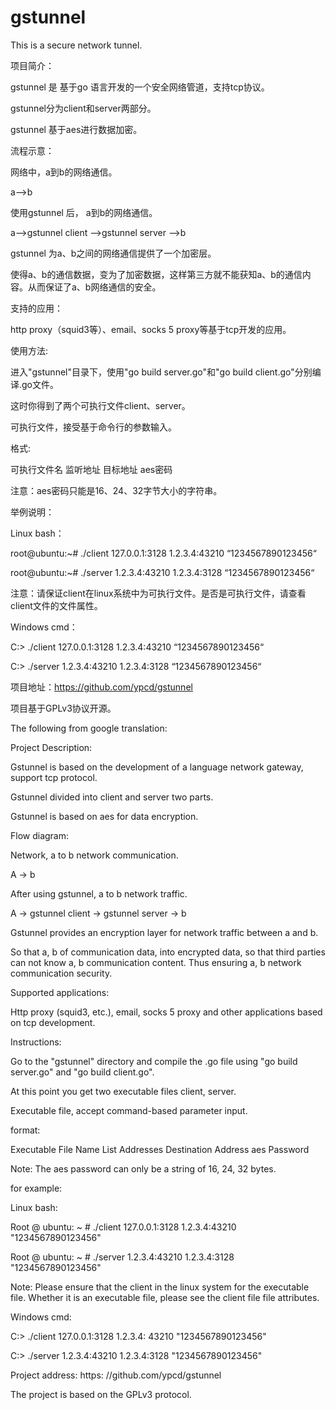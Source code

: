# gstunnel
This is a secure network tunnel.

项目简介：

gstunnel 是 基于go 语言开发的一个安全网络管道，支持tcp协议。

gstunnel分为client和server两部分。

gstunnel 基于aes进行数据加密。

流程示意：

网络中，a到b的网络通信。

a-->b

使用gstunnel 后， a到b的网络通信。

a-->gstunnel client -->gstunnel server -->b

gstunnel 为a、b之间的网络通信提供了一个加密层。

使得a、b的通信数据，变为了加密数据，这样第三方就不能获知a、b的通信内容。从而保证了a、b网络通信的安全。

支持的应用：

http proxy（squid3等）、email、socks 5 proxy等基于tcp开发的应用。

使用方法:

进入"gstunnel"目录下，使用"go build server.go"和"go build client.go"分别编译.go文件。

这时你得到了两个可执行文件client、server。

可执行文件，接受基于命令行的参数输入。

格式:

可执行文件名 监听地址 目标地址 aes密码

注意：aes密码只能是16、24、32字节大小的字符串。

举例说明：

Linux bash：

root@ubuntu:~# ./client 127.0.0.1:3128 1.2.3.4:43210 “1234567890123456“

root@ubuntu:~# ./server 1.2.3.4:43210 1.2.3.4:3128 “1234567890123456“

注意：请保证client在linux系统中为可执行文件。是否是可执行文件，请查看client文件的文件属性。

Windows cmd：

C:\> ./client 127.0.0.1:3128 1.2.3.4:43210 “1234567890123456“

C:\> ./server 1.2.3.4:43210 1.2.3.4:3128 “1234567890123456“

项目地址：https://github.com/ypcd/gstunnel

项目基于GPLv3协议开源。




The following from google translation:


Project Description:

Gstunnel is based on the development of a language network gateway, support tcp protocol.

Gstunnel divided into client and server two parts.

Gstunnel is based on aes for data encryption.

Flow diagram:

Network, a to b network communication.

A -> b

After using gstunnel, a to b network traffic.

A -> gstunnel client -> gstunnel server -> b

Gstunnel provides an encryption layer for network traffic between a and b.

So that a, b of communication data, into encrypted data, so that third parties can not know a, b communication content. Thus ensuring a, b network communication security.

Supported applications:

Http proxy (squid3, etc.), email, socks 5 proxy and other applications based on tcp development.

Instructions:

Go to the "gstunnel" directory and compile the .go file using "go build server.go" and "go build client.go".

At this point you get two executable files client, server.

Executable file, accept command-based parameter input.

format:

Executable File Name List Addresses Destination Address aes Password

Note: The aes password can only be a string of 16, 24, 32 bytes.

for example:

Linux bash:

Root @ ubuntu: ~ # ./client 127.0.0.1:3128 1.2.3.4:43210 "1234567890123456"

Root @ ubuntu: ~ # ./server 1.2.3.4:43210 1.2.3.4:3128 "1234567890123456"

Note: Please ensure that the client in the linux system for the executable file. Whether it is an executable file, please see the client file file attributes.

Windows cmd:

C:> ./client 127.0.0.1:3128 1.2.3.4: 43210 "1234567890123456"

C:> ./server 1.2.3.4:43210 1.2.3.4:3128 "1234567890123456"

Project address: https: //github.com/ypcd/gstunnel

The project is based on the GPLv3 protocol.
